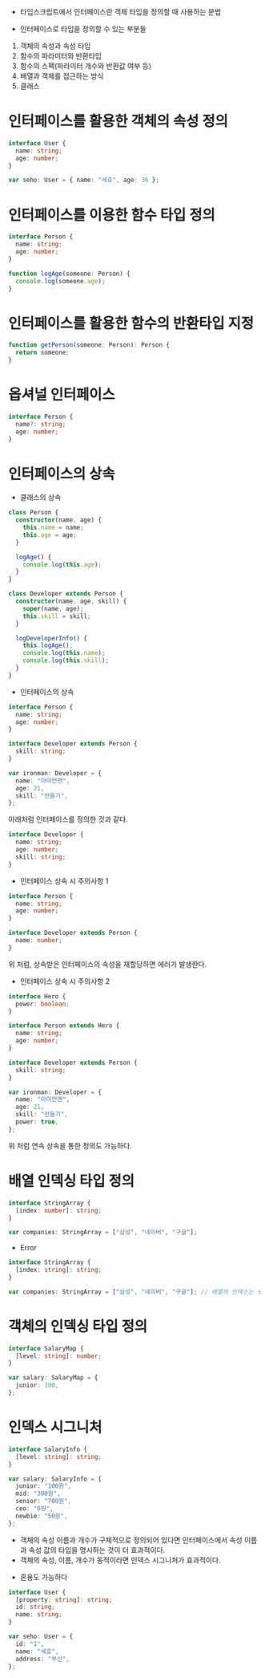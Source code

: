 - 타입스크립트에서 인터페이스란 객체 타입을 정의할 때 사용하는 문법

- 인터페이스로 타입을 정의할 수 있는 부분들

1. 객체의 속성과 속성 타입
2. 함수의 파라미터와 반환타입
3. 함수의 스펙(파라미터 개수와 반환값 여부 등)
4. 배열과 객체를 접근하는 방식
5. 클래스

# 인터페이스를 활용한 객체의 속성 정의

```ts
interface User {
  name: string;
  age: number;
}

var seho: User = { name: "세호", age: 36 };
```

# 인터페이스를 이용한 함수 타입 정의

```ts
interface Person {
  name: string;
  age: number;
}

function logAge(someone: Person) {
  console.log(someone.age);
}
```

# 인터페이스를 활용한 함수의 반환타입 지정

```ts
function getPerson(someone: Person): Person {
  return someone;
}
```

# 옵셔널 인터페이스

```ts
interface Person {
  name?: string;
  age: number;
}
```

# 인터페이스의 상속

- 클래스의 상속

```ts
class Person {
  constructor(name, age) {
    this.name = name;
    this.age = age;
  }

  logAge() {
    console.log(this.age);
  }
}

class Developer extends Person {
  constructor(name, age, skill) {
    super(name, age);
    this.skill = skill;
  }

  logDeveloperInfo() {
    this.logAge();
    console.log(this.name);
    console.log(this.skill);
  }
}
```

- 인터페이스의 상속

```ts
interface Person {
  name: string;
  age: number;
}

interface Developer extends Person {
  skill: string;
}

var ironman: Developer = {
  name: "아이언맨",
  age: 21,
  skill: "만들기",
};
```

아래처럼 인터페이스를 정의한 것과 같다.

```ts
interface Developer {
  name: string;
  age: number;
  skill: string;
}
```

- 인터페이스 상속 시 주의사항 1

```ts
interface Person {
  name: string;
  age: number;
}

interface Developer extends Person {
  name: number;
}
```

위 처럼, 상속받은 인터페이스의 속성을 재할당하면 에러가 발생한다.

- 인터페이스 상속 시 주의사항 2

```ts
interface Hero {
  power: boolean;
}

interface Person extends Hero {
  name: string;
  age: number;
}

interface Developer extends Person {
  skill: string;
}

var ironman: Developer = {
  name: "아이언맨",
  age: 21,
  skill: "만들기",
  power: true,
};
```

위 처럼 연속 상속을 통한 정의도 가능하다.

# 배열 인덱싱 타입 정의

```ts
interface StringArray {
  [index: number]: string;
}

var companies: StringArray = ["삼성", "네이버", "구글"];
```

- Error

```ts
interface StringArray {
  [index: string]: string;
}

var companies: StringArray = ["삼성", "네이버", "구글"]; // 배열의 인덱스는 숫자이므로 에러가 발생한다.
```

# 객체의 인덱싱 타입 정의

```ts
interface SalaryMap {
  [level: string]: number;
}

var salary: SalaryMap = {
  junior: 100,
};
```

# 인덱스 시그니처

```ts
interface SalaryInfo {
  [level: string]: string;
}

var salary: SalaryInfo = {
  junior: "100원",
  mid: "300원",
  senior: "700원",
  ceo: "0원",
  newbie: "50원",
};
```

- 객체의 속성 이름과 개수가 구체적으로 정의되어 있다면 인터페이스에서 속성 이름과 속성 값의 타입을 명시하는 것이 더 효과적이다.
- 객체의 속성, 이름, 개수가 동적이라면 인덱스 시그니처가 효과적이다.

* 혼용도 가능하다

```ts
interface User {
  [property: string]: string;
  id: string;
  name: string;
}

var seho: User = {
  id: "1",
  name: "세호",
  address: "부산",
};
```
